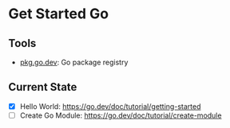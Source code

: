 # Get Started Go

## Tools

- [pkg.go.dev](https://pkg.go.dev/): Go package registry

## Current State

- [x] Hello World: https://go.dev/doc/tutorial/getting-started
- [ ] Create Go Module: https://go.dev/doc/tutorial/create-module

